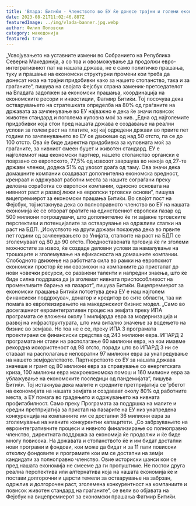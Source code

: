 ```yaml
---
title: 'Влада: Битиќи - Членството во ЕУ ќе донесе трајни и големи економски придобивки за граѓаните и компаниите - 21 АВГУСТ 2023'
date: 2023-08-21T11:02:46.887Z
featuredImage: ../img/vlada-banner.jpg.webp
author: Филип Поповски
category: македонија
featured: true
---
```

„Усвојувањето на уставните измени во Собранието на Република Северна Македонија, а со тоа и овозможување да продолжи евро-интегративниот пат на нашата држава, не е само политичко прашања, туку и прашање на економски структурни промени кои треба да донесат низа на трајни придобивки како за нашето стопанство, така и за граѓаните“, пишува на својата Фејсбук страна заменик-претседателот на Владата задолжен за економски прашања, координација на економските ресори и инвестиции, Фатмир Битиќи.
Тој посочува дека остварувањето на стратешката определба на 80% од граѓаните на државата за зачленување во ЕУ најважно е дека ќе значи повисок животен стандард и поголема куповна моќ за нив.
„Една од најголемите придобивки која стои пред нашата држава е создавање на реални услови за голем раст на платите, кој кај одредени држави во првите пет години по зачленувањето во ЕУ се движеше од над 50 отсто, па се до 100 отсто. Ова ќе биде директна придобивка за куповната моќ за граѓаните, за нивниот смеен буџет и животен стандард.
ЕУ е најголемиот наш економски партнер, нашето стопанство органски е поврзано со европското, 77,5% од извозот завршува во некоја од 27-те држави членки, додека 51% од увозот доаѓа од таму. Ова значи дека домашните компании создаваат дополнителна економска вредност, креираат и одржуваат работни места за нашите сограѓани преку деловна соработка со европски компании, односно основата на нивниот раст и развој лежи на европски трговски основи“, пишува вицепремиерот за економски прашања Битиќи.
Во својот пост на Фејсбук, тој истакнува дека со полноправното членство во ЕУ на нашата економија ќе се отворат вратите на единствениот европски пазар од 500 милиони потрошувачи, што дополнително ќе ги зајакне трговските перспективи и потенцијалите за остварување на одржливи стапки на раст на БДП.
„Искуството на други држави покажува дека во првите пет години од зачленувањето во Унијата, стапките на раст на БДП се зголемуваат од 80 до 90 отсто. Поедноставената трговија ќе ги зголеми можностите за извоз, ќе создаде деловни услови за намалување на трошоците и зголемување на ефикасноста на домашните компании.
Слободното движење на работната сила во рамки на европскиот економски простор ќе им овозможи на компаниите да пристапат до нови човечки ресурси, со развиени таленти и напредни знаења, што ќе биде силна поддршка да ја зголемат нивната приспособливост на променливите барања на пазарот“, пишува Битиќи.
Вицепремиерот за економски прашања Битиќи потсетува дека ЕУ е наш најголем финансиски поддржувач, донатор и кредитор во сите области, таа ни помага во европеизирањето на македонскиот бизнис модел.
„Само во досегашниот евроинтегративен процес на земјата преку ИПА програмата се вложени околу 1 милијарда евра за модернизација и развој на инфраструктурата, што има витално значење за водењето на бизнис во земјава. Но тоа не е се, преку ИПА 3 програмата проектирани се финансиски средства од 243 милиони евра. ИПАРД 2 програмата ни стави на располагање 60 милиони евра, на кои имавме рекордна искористеност од 98 отсто, поради што во ИПАРД 3 ни се ставаат на располагање неповратни 97 милиони евра за унапредување на нашето земјоделството.
Партнерството со ЕУ за нашата држава значеше и грант од 80 милиони евра за справување со енергетската криза, 100 милиони евра макроекономска помош и 160 милиони евра за ублажување на економските последици од пандемијата“, пишува Битиќи.
Тој истакнува дека малите и средните претпријатија се ’рбетот на економијата на нашата земјата и создаваат околу 80% од работните места, а ЕУ помага во градењето и одржувањето на нивната профитабилност. Само преку Програмата за поддршка на малите и средни претпријатија за пристап на пазарите на ЕУ низ унапредена конкуренција на компаниите им се достапни 36 милиони евра за зголемување на нивните конкурентни капацитети.
„Со забрзувањето на евроинтегративните процеси и нивното финализирање со полноправно членство, директната поддршка за економија ќе продолжи и ќе биде многу повисока. На државата и стопанството ќе и им бидат достапни нови програми и фондови, кои може да бидат и за 11 пати повисоки отколку фондовите и програмите кои им се достапни на земји кандидати за полноправно членство.
Овие историски шанси кои се пред нашата економија не смееме да ги пропуштиме. Не постои друга реална перспектива или алтернатива која на нашата економија ќе и постави долгорочни и цврсти темели за остварување на забрзан, одржлив и долгорочен раст, зголемена конкурентност на компаниите и повисок животен стандард на граѓаните“, се вели во објавата на Фејсбук на вицепремиерот за економски прашања Фатмир Битиќи.
 
